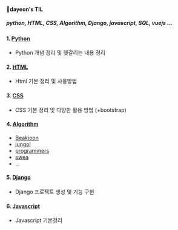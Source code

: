 #### 🎀dayeon's TIL

##### python, HTML, CSS, Algorithm, Django, javascript, SQL, vuejs ...



#### 1. [Python](https://github.com/dayeonyang0324/TIL/tree/master/1.python) 

- Python 개념 정리 및 헷갈리는 내용 정리

#### 2. [HTML](https://github.com/dayeonyang0324/TIL/tree/master/2.HTML)

- Html 기본 정리 및 사용방법

#### 3. [CSS](https://github.com/dayeonyang0324/TIL/tree/master/3.CSS)

- CSS 기본 정리 및 다양한 활용 방법 (+bootstrap)

#### 4. [Algorithm](https://github.com/dayeonyang0324/TIL/tree/master/4.Algorithm)

- [Beakjoon](https://github.com/dayeonyang0324/TIL/tree/master/4.Algorithm/Baekjoon)
- [jungol](https://github.com/dayeonyang0324/TIL/tree/master/4.Algorithm/jungol)
- [programmers](https://github.com/dayeonyang0324/TIL/tree/master/4.Algorithm/programmers)
- [swea](https://github.com/dayeonyang0324/TIL/tree/master/4.Algorithm/swea)
- ...

#### 5. [Django](https://github.com/dayeonyang0324/TIL/tree/master/5.Django)

- Django 프로젝트 생성 및 기능 구현

#### 6. [Javascript](https://github.com/dayeonyang0324/TIL/tree/master/6.Javascript)

- Javascript 기본정리
